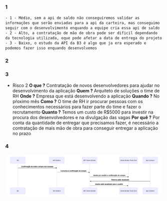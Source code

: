 
### 1 
    - 1 - Médio, sem a api de saldo não conseguiremos validar as informações que serão enviadas para a api da carteira, mas conseguimo seguir com o desenvolvimento enquando a equipe cria essa api de saldo
    - 2 - Alto, a contratação de mão de obra pode ser dificil dependando da tecnologia utilizada, oque pode afetar a data de entrega do projeto
    - 3 - Baixo, o estudo da API da B3 é algo que ja era esperado e podemos fazer isso enquando desenvolvemos

### 2


### 3

- Risco 2
    **O que ?**
    Contratação de novos desenvolvedores para ajudar no desenvolvimento da aplicação
    **Quem ?**
    Arquiteto de soluções o time de RH
    **Onde ?**
    Empresa que está desenvolvendo a aplicação
    **Quando ?**
    No pŕoximo mês 
    **Como ?**
    O time de RH ir procurar pessoas com os conhecimentos necessários para fazer parte do time e fazer o recrutamento
    **Quanto ?**
    Temos um custo de R$5000 para investir na procura dos desenvolvedores e na divulgação das vagas
    **Por quê ?**
    Por conta da quantidade de entregar que precisamos fazer, é necessário a contratação de mais mão de obra para conseguir entregar a aplicação no prazo
### 4
![Diagrama de Sequencia](diagrama_sequencia.png)

